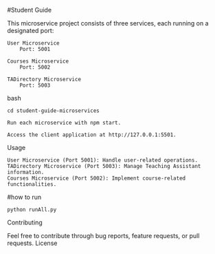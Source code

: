 #Student Guide

This microservice project consists of three services, each running on a designated port:

    User Microservice
        Port: 5001

    Courses Microservice
        Port: 5002

    TADirectory Microservice
        Port: 5003




bash

    cd student-guide-microservices

    Run each microservice with npm start.

    Access the client application at http://127.0.0.1:5501.

Usage

    User Microservice (Port 5001): Handle user-related operations.
    TADirectory Microservice (Port 5003): Manage Teaching Assistant information.
    Courses Microservice (Port 5002): Implement course-related functionalities.

#how to run 
```
python runAll.py 
```

Contributing

Feel free to contribute through bug reports, feature requests, or pull requests.
License
